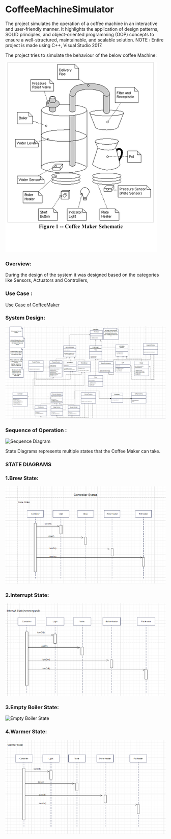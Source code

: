 # CoffeeMachineSimulator
The project simulates the operation of a coffee machine in an interactive and user-friendly manner. It highlights the application of design patterns, SOLID principles, and object-oriented programming (OOP) concepts to ensure a well-structured, maintainable, and scalable solution. 
NOTE : Entire project is made using C++, Visual Studio 2017.

The project tries to simulate the behaviour of the below coffee Machine:

![Coffee Maker](Coffee_Machine/Design/coffee_maker.png)


### Overview:
During the design of the system it was designed based on the categories like Sensors, Actuators and Controllers,  


### Use Case :
[Use Case of CoffeeMaker](Coffee_Machine/Design/Use_Case.txt)


### System Design:

![Class Diagram](Coffee_Machine/Design/ClassDiagrams/v2/UpdatedClassDiagram.png)


### Sequence of Operation : 

![Sequence Diagram](Coffee_Machine/Design/SequenceDiagrams/v2/UpdatedSequenceDiagram1.png)


State Diagrams represents multiple states that the Coffee Maker can take.

### STATE DIAGRAMS

### 1.Brew State:

![Brew State](Coffee_Machine/Design/SequenceDiagrams/v2/UpdatedSequenceDiagram2.png)

### 2.Interrupt State:

![Interrupt State](Coffee_Machine/Design/SequenceDiagrams/v2/UpdatedSequenceDiagram3.png)


### 3.Empty Boiler State:

![Empty Boiler State](Coffee_Machine/DesignSequenceDiagrams/v2//UpdatedSequenceDiagram4.png)


### 4.Warmer State:

![Interrupt State](Coffee_Machine/Design/SequenceDiagrams/v2/UpdatedSequenceDiagram5.png)
